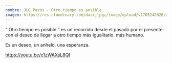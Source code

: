 ```yaml
---
nombre: JLG Pazos - Otro tiempo es posible
imagen: https://res.cloudinary.com/dasijlpgz/image/upload/v1705242820/artistas/Jose%20Luis%20Gonz%C3%A1lez%20Pazos%20-%20Otro%20tiempo%20es%20posible/obra_8/P1090128.jpg
---
```

“ Otro tiempo es posible “ es un recorrido desde el pasado por el presente con el deseo de llegar a otro
tiempo más igualitario, más humano. 

Es un deseo, un anhelo, una esperanza.

https://youtu.be/e1zWAXaL8QI